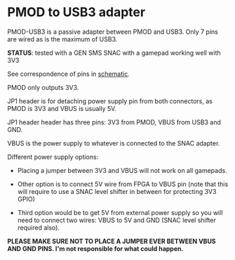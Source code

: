 # PMOD to USB3 adapter

PMOD-USB3 is a passive adapter between PMOD and USB3. Only 7 pins are wired as is the maximum of USB3. 

**STATUS**: tested with a GEN SMS SNAC with a gamepad working well with 3V3



See correspondence of pins in [schematic](pmod.pdf). 

PMOD only outputs 3V3. 

JP1 header is for detaching power supply pin from both connectors, as PMOD is 3V3 and VBUS is usually 5V. 

JP1 header header has three pins: 3V3 from PMOD, VBUS from USB3 and GND. 

VBUS is the power supply to whatever is connected to the SNAC adapter. 



Different power supply options:

* Placing a jumper between 3V3 and VBUS will not work on all gamepads. 

* Other option is to connect 5V wire from FPGA to VBUS pin   (note that this will require to use a SNAC level shifter in between for protecting 3V3 GPIO)

* Third option would be to get 5V from external power supply so you will need to connect two wires: VBUS to 5V and GND (SNAC level shifter required also).

  

**PLEASE MAKE SURE NOT TO PLACE A JUMPER EVER BETWEEN VBUS AND GND PINS. I'm not responsible for what could happen.**